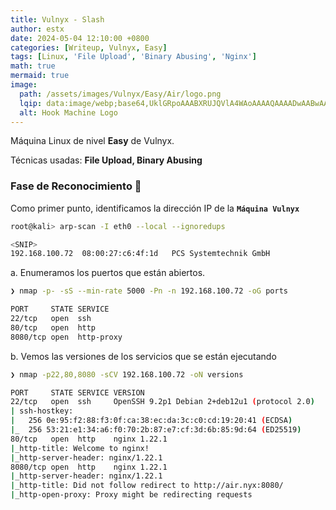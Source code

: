 ```yaml
---
title: Vulnyx - Slash
author: estx
date: 2024-05-04 12:10:00 +0800
categories: [Writeup, Vulnyx, Easy]
tags: [Linux, 'File Upload', 'Binary Abusing', 'Nginx']
math: true
mermaid: true
image:
  path: /assets/images/Vulnyx/Easy/Air/logo.png
  lqip: data:image/webp;base64,UklGRpoAAABXRUJQVlA4WAoAAAAQAAAADwAABwAAQUxQSDIAAAARL0AmbZurmr57yyIiqE8oiG0bejIYEQTgqiDA9vqnsUSI6H+oAERp2HZ65qP/VIAWAFZQOCBCAAAA8AEAnQEqEAAIAAVAfCWkAALp8sF8rgRgAP7o9FDvMCkMde9PK7euH5M1m6VWoDXf2FkP3BqV0ZYbO6NA/VFIAAAA
  alt: Hook Machine Logo
---
```


Máquina Linux de nivel **Easy** de Vulnyx.

Técnicas usadas: **File Upload, Binary Abusing**

### Fase de Reconocimiento 🧣

Como primer punto, identificamos la dirección IP de la **`Máquina Vulnyx`**

```bash
root@kali> arp-scan -I eth0 --local --ignoredups

<SNIP>
192.168.100.72	08:00:27:c6:4f:1d	PCS Systemtechnik GmbH
```

a. Enumeramos los puertos que están abiertos.

```bash
❯ nmap -p- -sS --min-rate 5000 -Pn -n 192.168.100.72 -oG ports

PORT     STATE SERVICE
22/tcp   open  ssh
80/tcp   open  http
8080/tcp open  http-proxy
```

b. Vemos las versiones de los servicios que se están ejecutando

```bash
❯ nmap -p22,80,8080 -sCV 192.168.100.72 -oN versions

PORT     STATE SERVICE VERSION
22/tcp   open  ssh     OpenSSH 9.2p1 Debian 2+deb12u1 (protocol 2.0)
| ssh-hostkey: 
|   256 0e:95:f2:88:f3:0f:ca:38:ec:da:3c:c0:cd:19:20:41 (ECDSA)
|_  256 53:21:e1:34:a6:f0:70:2b:87:e7:cf:3d:6b:85:9d:64 (ED25519)
80/tcp   open  http    nginx 1.22.1
|_http-title: Welcome to nginx!
|_http-server-header: nginx/1.22.1
8080/tcp open  http    nginx 1.22.1
|_http-server-header: nginx/1.22.1
|_http-title: Did not follow redirect to http://air.nyx:8080/
|_http-open-proxy: Proxy might be redirecting requests
```